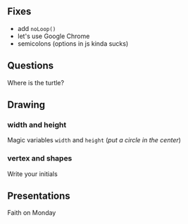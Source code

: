 <!--
Prep: print this
-->

## Fixes

- add `noLoop()`
- let's use Google Chrome
- semicolons (options in js kinda sucks)


## Questions

Where is the turtle?


## Drawing

### width and height

Magic variables `width` and `height` (_put a circle in the center_)


### vertex and shapes

Write your initials


## Presentations

Faith on Monday
